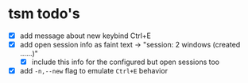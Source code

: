 # tsm todo's

- [x] add message about new keybind Ctrl+E
- [x] add open session info as faint text -> "session: 2 windows (created ......)"
    - [x] include this info for the configured but open sessions too
- [x] add `-n,--new` flag to emulate `Ctrl+E` behavior

<!-- generated with <3 by daylinmorgan/todo -->
